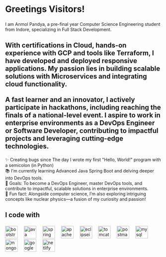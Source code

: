 <h1 align="left">Greetings Visitors!</h1>

###

<p align="left">I am Anmol Pandya, a pre-final year Computer Science Engineering student from Indore, specializing in Full Stack Development.</p>

###

<h2 align="left">With certifications in Cloud, hands-on experience with GCP and tools like Terraform, I have developed and deployed responsive applications. My passion lies in building scalable solutions with Microservices and integrating cloud functionality. <br><br>A fast learner and an innovator, I actively participate in hackathons, including reaching the finals of a national-level event. I aspire to work in enterprise environments as a DevOps Engineer or Software Developer, contributing to impactful projects and leveraging cutting-edge technologies.</h2>

###

<p align="left">✨ Creating bugs since The day I wrote my first "Hello, World!" program with a semicolon (in Python)<br>📚 I'm currently learning Advanced Java Spring Boot and delving deeper into DevOps tools.<br>🎯 Goals: To become a DevOps Engineer, master DevOps tools, and contribute to impactful, scalable solutions in enterprise environments.<br>🎲 Fun fact: Alongside computer science, I’m also exploring intriguing concepts like nuclear physics—a fusion of my curiosity and passion!</p>

###

<h2 align="left">I code with</h2>

###

<div align="left">
  <img src="https://skillicons.dev/icons?i=bootstrap" height="40" alt="bootstrap logo"  />
  <img width="12" />
  <img src="https://cdn.jsdelivr.net/gh/devicons/devicon/icons/java/java-original.svg" height="40" alt="java logo"  />
  <img width="12" />
  <img src="https://cdn.jsdelivr.net/gh/devicons/devicon/icons/spring/spring-original.svg" height="40" alt="spring logo"  />
  <img width="12" />
  <img src="https://cdn.simpleicons.org/apachemaven/C71A36" height="40" alt="apachemaven logo"  />
  <img width="12" />
  <img src="https://cdn.simpleicons.org/eclipseide/2C2255" height="40" alt="eclipseide logo"  />
  <img width="12" />
  <img src="https://cdn.simpleicons.org/apachetomcat/F8DC75" height="40" alt="tomcat logo"  />
  <img width="12" />
  <img src="https://cdn.simpleicons.org/postman/FF6C37" height="40" alt="postman logo"  />
  <img width="12" />
  <img src="https://cdn.jsdelivr.net/gh/devicons/devicon/icons/mysql/mysql-original.svg" height="40" alt="mysql logo"  />
  <img width="12" />
  <img src="https://cdn.simpleicons.org/mongodb/47A248" height="40" alt="mongodb logo"  />
  <img width="12" />
  <img src="https://cdn.jsdelivr.net/gh/devicons/devicon/icons/googlecloud/googlecloud-original.svg" height="40" alt="googlecloud logo"  />
  <img width="12" />
  <img src="https://skillicons.dev/icons?i=netlify" height="40" alt="netlify logo"  />
</div>

###
